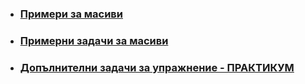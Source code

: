 - ### [Примери за масиви](https://github.com/Justsvetoslavov/Introduction_to_programming_FMI-2021-2022/tree/main/Sem.%2005/examples)
- ### [Примерни задачи за масиви](https://github.com/Justsvetoslavov/Introduction_to_programming_FMI-2021-2022/tree/main/Sem.%2005/Solutions)
- ### [Допълнителни задачи за упражнение - ПРАКТИКУМ](https://github.com/Justsvetoslavov/Introduction_to_programming_FMI-2021-2022/tree/main/Pract.%2005)
